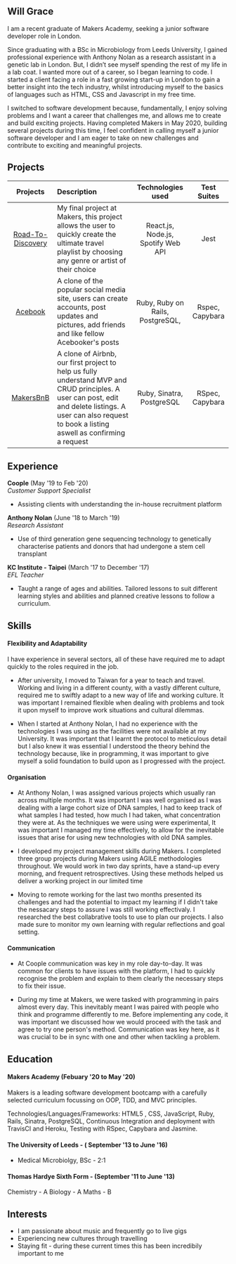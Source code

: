## Will Grace

I am a recent graduate of Makers Academy, seeking a junior software developer role in London.
 
Since graduating with a BSc in Microbiology from Leeds University, I gained professional experience with Anthony Nolan as a research assistant in a genetic lab in London. But, I didn’t see myself spending the rest of my life in a lab coat. I wanted more out of a career, so I began learning to code. I started a client facing a role in a fast growing start-up in London to gain a better insight into the tech industry, whilst introducing myself to the basics of languages such as HTML, CSS and Javascript in my free time.
 
I switched to software development because, fundamentally, I enjoy solving problems and I want a career that challenges me, and allows me to create and build exciting projects. Having completed Makers in May 2020, building several projects during this time,  I feel confident in calling myself a junior software developer and I am eager to take on new challenges and contribute to exciting and meaningful projects.


## Projects

|      Projects      |                                                                                                    Description                                                                                                   |       Technologies <br> used       |   Test Suites   |
|:------------------:|:----------------------------------------------------------------------------------------------------------------------------------------------------------------------------------------------------------------|:----------------------------------:|:---------------:|
| [Road-To-Discovery](https://github.com/Team-react/Playlist_App) | My final project at Makers, this project allows the user to quickly create the ultimate travel playlist by choosing any genre or artist of their choice                                         | React.js, Node.js, Spotify Web API |       Jest      |
| [Acebook](https://github.com/Untitled-Team-Acebook/acebook-Untitled-Team)         | A clone of the popular social media site, users can create accounts, post updates and pictures, add friends and like fellow Acebooker's posts                                                                    |  Ruby, Ruby on Rails, PostgreSQL,  | Rspec, Capybara |
|[ MakersBnB ](https://github.com/WilliamJGrace/Makersbnb)         | A clone of Airbnb, our first project to help us fully understand MVP and CRUD principles. A user can post, edit and delete listings. A user can also request to book a listing aswell as confirming a request |      Ruby, Sinatra, PostgreSQL     |       RSpec, Capybara     |
## Experience

**Coople** (May '19 to Feb '20)    
*Customer Support Specialist*
- Assisting clients with understanding the in-house recruitment platform

**Anthony Nolan** (June '18 to March '19)   
*Research Assistant*  
- Use of third generation gene sequencing technology to genetically characterise patients and donors that had undergone a stem cell transplant

**KC Institute - Taipei** (March '17 to December '17)   
*EFL Teacher*
- Taught a range of ages and abilities. Tailored lessons to suit different learning styles and abilities and planned creative lessons to follow a curriculum.




## Skills



#### Flexibility and Adaptability 
 
I have experience in several sectors, all of these have required me to adapt quickly to the roles required in the job. 
 
* After university, I moved to Taiwan for a year to teach and travel. Working and living in a different county, with a vastly different culture, required me to swiftly adapt to a new way of life and working culture. It was important I remained flexible when dealing with problems and took it upon myself to improve work situations and cultural dilemmas.
 
* When I started at Anthony Nolan, I had no experience with the technologies I was using as the facilities were not available at my University. It was important that I learnt the protocol to meticulous detail but I also knew it was essential I understood the theory behind the technology because, like in programming, it was important to give myself a solid foundation to build upon as I progressed with the project. 


#### Organisation 
 
* At Anthony Nolan, I was assigned various projects which usually ran across multiple months. It was important I was well organised as I was dealing with a large cohort size of DNA samples, I had to keep track of what samples I had tested, how much I had taken, what concentration they were at. As the techniques we were using were experimental, It was important I managed my time effectively, to allow for the inevitable issues that arise for using new technologies with old DNA samples. 
 
* I developed my project management skills during Makers. I completed three group projects during Makers using AGILE methodologies throughout.
We would work in two day sprints, have a stand-up every morning, and frequent retrosprectives.  Using these methods helped us deliver a working project in our limited time

* Moving to remote working for the last two months presented its challenges and had the potential to impact my learning if I didn't take the nessacary steps to assure I was still working effectivaly. I researched the best collabrative tools to use to plan our projects. I also made sure to monitor my own learning with regular reflections and goal setting.

#### Communication
 
* At Coople communication was key in my role day-to-day. It was common for clients to have issues with the platform, I had to quickly recognise the problem and explain to them clearly the necessary steps to fix their issue. 
 
* During my time at Makers, we were tasked with programming in pairs almost every day. This inevitably meant I was paired with people who think and programme differently to me. Before implementing any code, it was important we discussed how we would proceed with the task and agree to try one person's method. Communication was key here, as it was crucial to be in sync with one and other when tackling a problem. 



## Education

#### Makers Academy (Febuary '20 to May '20)

Makers is a leading software development bootcamp with a carefully selected curriculum focussing on OOP, TDD, and MVC principles.

Technologies/Languages/Frameworks: HTML5 , CSS, JavaScript, Ruby, Rails, Sinatra, PostgreSQL, Continuous Integration and deployment with TravisCI and Heroku, Testing with RSpec, Capybara and Jasmine.

#### The University of Leeds - ( September '13 to June '16)

- Medical Microbiolgy, BSc - 2:1

#### Thomas Hardye Sixth Form - (September '11 to June '13)

Chemistry - A
Biology - A
Maths - B


## Interests

* I am passionate about music and frequently go to live gigs
* Experiencing new cultures through travelling
* Staying fit - during these current times this has been incredibily important to me
